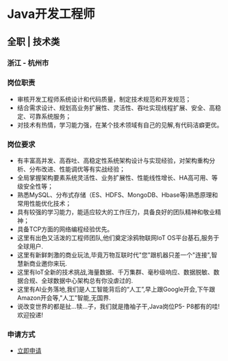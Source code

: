 
# Java开发工程师
## 全职  |  技术类
### 浙江 - 杭州市

### 岗位职责
- 审核开发工程师系统设计和代码质量，制定技术规范和开发规范；
- 结合需求设计、规划高业务扩展性、灵活性、吞吐实现线程扩展、安全、高稳定、可靠系统服务；
- 对技术有热情，学习能力强，在某个技术领域有自己的见解,有代码洁癖更优。
### 岗位要求
- 有丰富高并发、高吞吐、高稳定性系统架构设计与实现经验，对架构重构分析、分布改进、性能调优等有实战经验；
- 全局掌握架构要素系统灵活性、业务扩展性、性能线性增长、HA高可用、等级安全性等；
- 熟悉MySQL、分布式存储（ES、HDFS、MongoDB、Hbase等)熟悉原理和常用性能优化技术；
- 具有较强的学习能力，能适应较大的工作压力，具备良好的团队精神和敬业精神；
- 具备TCP方面的网络编程经验优先。
- 这里有出色又活泼的工程师团队,他们奠定涂鸦物联网IoT OS平台基石,服务于全球用户.
- 这里有新鲜刺激的商业玩法,毕竟万物互联时代"您"跟机器只差一个"连接",智慧新商业邀你来玩.
- 这里有IoT全新的技术挑战,海量数据、千万集群、毫秒级响应、数据脱敏、数据合规、全球数据中心架构总有你没虐过的.
- 这里有AI业务落地,我们是人工智能背后的“人工”,早上跟Google开会,下午跟Amazon开会等,"人工"智能,无国界.
- 说改变世界的都是扯...犊...子，我们就是撸袖子干,Java岗位P5- P8都有的哇!欢迎投递!
### 申请方式
- <a href="mailto:hr@tuya.com?subject=求职简历-Java开发工程师-来自GitHub">立即申请</a>